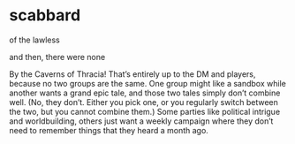 # scabbard
of the lawless



and then, there were none


By the Caverns of Thracia! That’s entirely up to the DM and players, because no two groups are the same. One group might like a sandbox while another wants a grand epic tale, and those two tales simply don’t combine well. (No, they don’t. Either you pick one, or you regularly switch between the two, but you cannot combine them.) Some parties like political intrigue and worldbuilding, others just want a weekly campaign where they don’t need to remember things that they heard a month ago.

